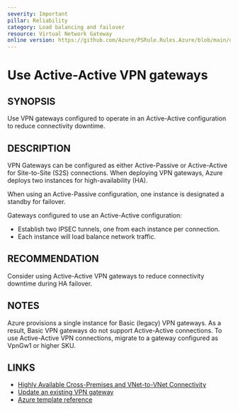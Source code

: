 ```yaml
---
severity: Important
pillar: Reliability
category: Load balancing and failover
resource: Virtual Network Gateway
online version: https://github.com/Azure/PSRule.Rules.Azure/blob/main/docs/en/rules/Azure.VNG.VPNActiveActive.md
---
```


# Use Active-Active VPN gateways

## SYNOPSIS

Use VPN gateways configured to operate in an Active-Active configuration to reduce connectivity downtime.

## DESCRIPTION

VPN Gateways can be configured as either Active-Passive or Active-Active for Site-to-Site (S2S) connections.
When deploying VPN gateways, Azure deploys two instances for high-availability (HA).

When using an Active-Passive configuration, one instance is designated a standby for failover.

Gateways configured to use an Active-Active configuration:

- Establish two IPSEC tunnels, one from each instance per connection.
- Each instance will load balance network traffic.

## RECOMMENDATION

Consider using Active-Active VPN gateways to reduce connectivity downtime during HA failover.

## NOTES

Azure provisions a single instance for Basic (legacy) VPN gateways.
As a result, Basic VPN gateways do not support Active-Active connections.
To use Active-Active VPN connections, migrate to a gateway configured as VpnGw1 or higher SKU.

## LINKS

- [Highly Available Cross-Premises and VNet-to-VNet Connectivity](https://docs.microsoft.com/en-us/azure/vpn-gateway/vpn-gateway-highlyavailable)
- [Update an existing VPN gateway](https://docs.microsoft.com/en-us/azure/vpn-gateway/vpn-gateway-activeactive-rm-powershell#update-an-existing-vpn-gateway)
- [Azure template reference](https://docs.microsoft.com/en-us/azure/templates/microsoft.network/virtualnetworkgateways#virtualnetworkgatewaypropertiesformat-object)
